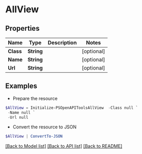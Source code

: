 # AllView
## Properties

Name | Type | Description | Notes
------------ | ------------- | ------------- | -------------
**Class** | **String** |  | [optional] 
**Name** | **String** |  | [optional] 
**Url** | **String** |  | [optional] 

## Examples

- Prepare the resource
```powershell
$AllView = Initialize-PSOpenAPIToolsAllView  -Class null `
 -Name null `
 -Url null
```

- Convert the resource to JSON
```powershell
$AllView | ConvertTo-JSON
```

[[Back to Model list]](../README.md#documentation-for-models) [[Back to API list]](../README.md#documentation-for-api-endpoints) [[Back to README]](../README.md)

